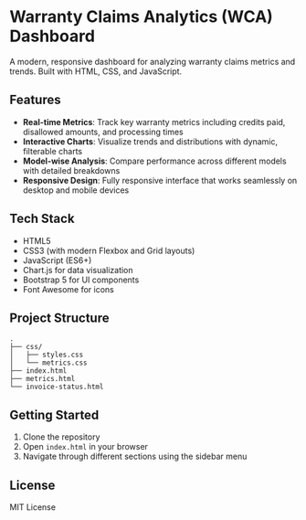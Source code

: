 # Warranty Claims Analytics (WCA) Dashboard

A modern, responsive dashboard for analyzing warranty claims metrics and trends. Built with HTML, CSS, and JavaScript.

## Features

- **Real-time Metrics**: Track key warranty metrics including credits paid, disallowed amounts, and processing times
- **Interactive Charts**: Visualize trends and distributions with dynamic, filterable charts
- **Model-wise Analysis**: Compare performance across different models with detailed breakdowns
- **Responsive Design**: Fully responsive interface that works seamlessly on desktop and mobile devices

## Tech Stack

- HTML5
- CSS3 (with modern Flexbox and Grid layouts)
- JavaScript (ES6+)
- Chart.js for data visualization
- Bootstrap 5 for UI components
- Font Awesome for icons

## Project Structure

```
.
├── css/
│   ├── styles.css
│   └── metrics.css
├── index.html
├── metrics.html
└── invoice-status.html
```

## Getting Started

1. Clone the repository
2. Open `index.html` in your browser
3. Navigate through different sections using the sidebar menu

## License

MIT License 